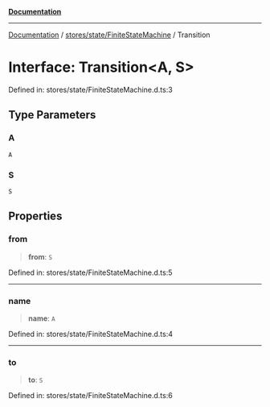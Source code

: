 [**Documentation**](../../../../index.md)

***

[Documentation](../../../../index.md) / [stores/state/FiniteStateMachine](../index.md) / Transition

# Interface: Transition\<A, S\>

Defined in: stores/state/FiniteStateMachine.d.ts:3

## Type Parameters

### A

`A`

### S

`S`

## Properties

### from

> **from**: `S`

Defined in: stores/state/FiniteStateMachine.d.ts:5

***

### name

> **name**: `A`

Defined in: stores/state/FiniteStateMachine.d.ts:4

***

### to

> **to**: `S`

Defined in: stores/state/FiniteStateMachine.d.ts:6

